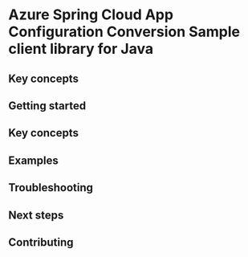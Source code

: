 # Azure Spring Cloud App Configuration Conversion Sample client library for Java

## Key concepts
## Getting started



## Key concepts
## Examples
## Troubleshooting
## Next steps
## Contributing

<!-- LINKS -->

